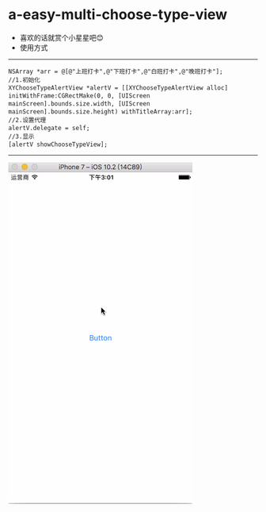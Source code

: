 # a-easy-multi-choose-type-view
- 喜欢的话就赏个小星星吧😊
- 使用方式
---
    NSArray *arr = @[@"上班打卡",@"下班打卡",@"白班打卡",@"晚班打卡"];
    //1.初始化
    XYChooseTypeAlertView *alertV = [[XYChooseTypeAlertView alloc] initWithFrame:CGRectMake(0, 0, [UIScreen mainScreen].bounds.size.width, [UIScreen mainScreen].bounds.size.height) withTitleArray:arr];
    //2.设置代理
    alertV.delegate = self;
    //3.显示
    [alertV showChooseTypeView];
---
![image](https://github.com/XY-Wing/a-easy-multi-choose-type-view/blob/master/EasyTypeChooseView-master/GIF/%E7%B1%BB%E5%9E%8B%E9%80%89%E6%8B%A9%E6%A1%86.gif)

